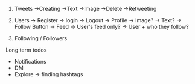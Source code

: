 1. Tweets
    ->Creating
        ->Text
        ->Image
    ->Delete
    ->Retweeting
    
2. Users
    -> Register
    -> login
    -> Logout
    -> Profile
        -> Image?
        -> Text?
        -> Follow Button
    -> Feed
        -> User's feed only?
        -> User + who they follow?
 
3. Following / Followers


Long term todos
- Notifications
- DM
- Explore -> finding hashtags                